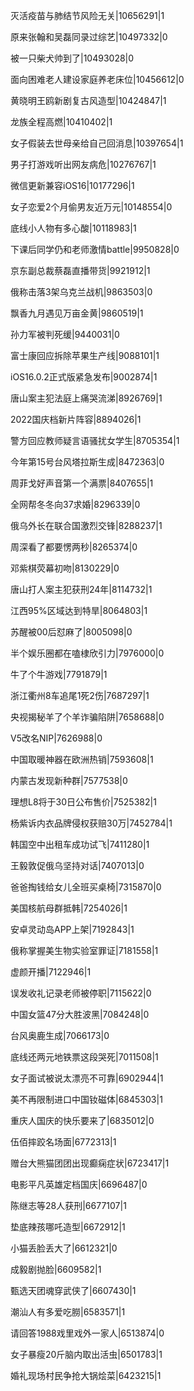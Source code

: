 灭活疫苗与肺结节风险无关|10656291|1

原来张翰和吴磊同录过综艺|10497332|0

被一只柴犬帅到了|10493028|0

面向困难老人建设家庭养老床位|10456612|0

黄晓明王鸥新剧复古风造型|10424847|1

龙族全程高燃|10410402|1

女子假装去世母亲给自己回消息|10397654|1

男子打游戏听出网友病危|10276767|1

微信更新兼容iOS16|10177296|1

女子恋爱2个月偷男友近万元|10148554|0

底线小人物有多心酸|10118983|1

下课后同学仍和老师激情battle|9950828|0

京东副总裁蔡磊直播带货|9921912|1

俄称击落3架乌克兰战机|9863503|0

飘香九月遇见万亩金黄|9860519|1

孙力军被判死缓|9440031|0

富士康回应拆除苹果生产线|9088101|1

iOS16.0.2正式版紧急发布|9002874|1

唐山案主犯法庭上痛哭流涕|8926769|1

2022国庆档新片阵容|8894026|1

警方回应教师疑言语骚扰女学生|8705354|1

今年第15号台风塔拉斯生成|8472363|0

周菲戈好声音第一个满票|8407655|1

全网帮冬冬向37求婚|8296339|0

俄乌外长在联合国激烈交锋|8288237|1

周深看了都要愣两秒|8265374|0

邓紫棋荧幕初吻|8130229|0

唐山打人案主犯获刑24年|8114732|1

江西95%区域达到特旱|8064803|1

苏醒被00后怼麻了|8005098|0

半个娱乐圈都在嗑棣欣引力|7976000|0

牛了个牛游戏|7791879|1

浙江衢州8车追尾1死2伤|7687297|1

央视揭秘羊了个羊诈骗陷阱|7658688|0

V5改名NIP|7626988|0

中国取暖神器在欧洲热销|7593608|1

内蒙古发现新种群|7577538|0

理想L8将于30日公布售价|7525382|1

杨紫诉内衣品牌侵权获赔30万|7452784|1

韩国空中出租车成功试飞|7411280|1

王毅敦促俄乌坚持对话|7407013|0

爸爸掏钱给女儿全班买桌椅|7315870|0

美国核航母群抵韩|7254026|1

安卓灵动岛APP上架|7192843|1

俄称掌握美生物实验室罪证|7181558|1

虚颜开播|7122946|1

误发收礼记录老师被停职|7115622|0

中国女篮47分大胜波黑|7084248|0

台风奥鹿生成|7066173|0

底线还两元地铁票这段哭死|7011508|1

女子面试被说太漂亮不可靠|6902944|1

美不再限制进口中国钕磁体|6845303|1

重庆人国庆的快乐要来了|6835012|0

伍佰摔跤名场面|6772313|1

赠台大熊猫团团出现癫痫症状|6723417|1

电影平凡英雄定档国庆|6696487|0

陈继志等28人获刑|6677107|1

垫底辣孩哪吒造型|6672912|1

小猫丢脸丢大了|6612321|0

成毅剧抛脸|6609582|1

甄选天团魂穿武侠了|6607430|1

潮汕人有多爱吃朥|6583571|1

请回答1988戏里戏外一家人|6513874|0

女子暴瘦20斤脑内取出活虫|6501783|1

婚礼现场村民争抢大锅烩菜|6423215|1

